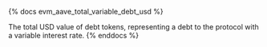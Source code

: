 {% docs evm_aave_total_variable_debt_usd %}

The total USD value of debt tokens, representing a debt to the protocol with a variable interest rate.
{% enddocs %}
